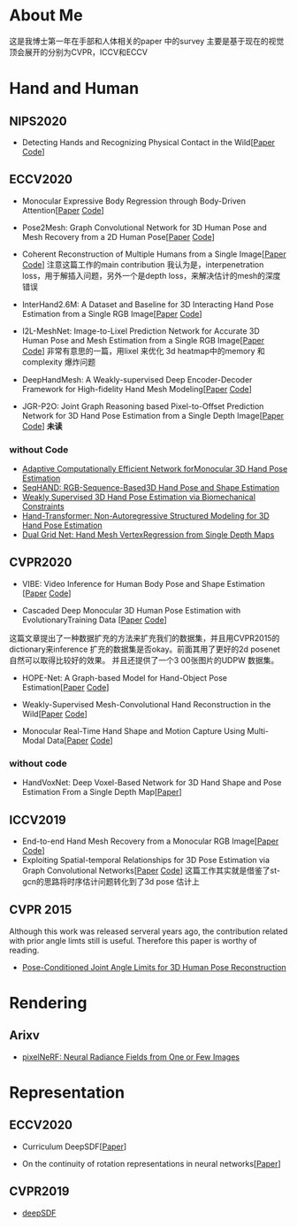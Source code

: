 # About Me
这是我博士第一年在手部和人体相关的paper 中的survey 主要是基于现在的视觉顶会展开的分别为CVPR，ICCV和ECCV

# Hand and Human

## NIPS2020 
- Detecting Hands and Recognizing Physical Contact in the Wild\[[Paper](https://proceedings.neurips.cc//paper/2020/file/595373f017b659cb7743291e920a8857-Paper.pdf)  [Code](https://github.com/cvlab-stonybrook/ContactHands)\]

## ECCV2020

- Monocular Expressive Body Regression through Body-Driven Attention\[[Paper](https://expose.is.tue.mpg.de/) [Code](https://github.com/vchoutas/expose)\] 

- Pose2Mesh: Graph Convolutional Network for 3D Human Pose and Mesh Recovery from a 2D Human Pose\[[Paper](https://arxiv.org/pdf/2008.09047.pdf) [Code](https://github.com/hongsukchoi/Pose2Mesh_RELEASE)\]


- Coherent Reconstruction of Multiple Humans from a Single Image\[[Paper](https://arxiv.org/pdf/2006.08586.pdf) [Code](https://github.com/JiangWenPL/multiperson)\]   注意这篇工作的main contribution 我认为是，interpenetration loss，用于解插入问题，另外一个是depth loss，来解决估计的mesh的深度错误
- InterHand2.6M: A Dataset and Baseline for 3D Interacting Hand Pose Estimation from a Single RGB Image\[[Paper](https://arxiv.org/abs/2008.09309) [Code](https://github.com/facebookresearch/InterHand2.6M)\]
- I2L-MeshNet: Image-to-Lixel Prediction Network for Accurate 3D Human Pose and Mesh Estimation from a Single RGB Image\[[Paper](https://arxiv.org/abs/2008.03713) [Code](https://github.com/mks0601/I2L-MeshNet_RELEASE)\] 非常有意思的一篇，用lixel 来优化 3d heatmap中的memory 和complexity 爆炸问题
- DeepHandMesh: A Weakly-supervised Deep Encoder-Decoder Framework for High-fidelity Hand Mesh Modeling\[[Paper](https://link.springer.com/chapter/10.1007/978-3-030-58536-5_26) [Code](https://mks0601.github.io/DeepHandMesh/)\]
- JGR-P2O: Joint Graph Reasoning based Pixel-to-Offset Prediction Network for 3D Hand Pose Estimation from a Single Depth Image\[[Paper](https://arxiv.org/abs/2007.04646) [Code](https://github.com/fanglinpu/JGR-P2O)\] **未读**
### without Code
- [Adaptive Computationally Efficient Network forMonocular 3D Hand Pose Estimation](https://www.ecva.net/papers/eccv_2020/papers_ECCV/papers/123490120.pdf)
- [SeqHAND: RGB-Sequence-Based3D Hand Pose and Shape Estimation](https://www.ecva.net/papers/eccv_2020/papers_ECCV/papers/123570120.pdf)
- [Weakly Supervised 3D Hand Pose Estimation via Biomechanical Constraints](https://www.ecva.net/papers/eccv_2020/papers_ECCV/papers/123620205.pdf)
- [Hand-Transformer: Non-Autoregressive Structured Modeling for 3D Hand Pose Estimation](https://www.ecva.net/papers/eccv_2020/papers_ECCV/papers/123700018.pdf)
- [Dual Grid Net: Hand Mesh VertexRegression from Single Depth Maps](https://www.ecva.net/papers/eccv_2020/papers_ECCV/papers/123750443.pdf)


## CVPR2020


- VIBE: Video Inference for Human Body Pose and Shape Estimation  \[[Paper](https://arxiv.org/pdf/1912.05656.pdf)  [Code](https://github.com/mkocabas/VIBE)\]

- Cascaded Deep Monocular 3D Human Pose Estimation with EvolutionaryTraining Data \[[Paper](https://openaccess.thecvf.com/content_CVPR_2020/papers/Li_Cascaded_Deep_Monocular_3D_Human_Pose_Estimation_With_Evolutionary_Training_CVPR_2020_paper.pdf)  [Code](https://github.com/Nicholasli1995/EvoSkeleton)\]

这篇文章提出了一种数据扩充的方法来扩充我们的数据集，并且用CVPR2015的dictionary来inference 扩充的数据集是否okay。前面其用了更好的2d posenet 自然可以取得比较好的效果。 并且还提供了一个3
00张图片的UDPW 数据集。


- HOPE-Net: A Graph-based Model for Hand-Object Pose Estimation\[[Paper](https://openaccess.thecvf.com/content_CVPR_2020/papers/Doosti_HOPE-Net_A_Graph-Based_Model_for_Hand-Object_Pose_Estimation_CVPR_2020_paper.pdf)  [Code](https://github.com/bardiadoosti/HOPE)\]

- Weakly-Supervised Mesh-Convolutional Hand Reconstruction in the Wild\[[Paper](https://openaccess.thecvf.com/content_CVPR_2020/papers/Kulon_Weakly-Supervised_Mesh-Convolutional_Hand_Reconstruction_in_the_Wild_CVPR_2020_paper.pdf
) [Code](https://arielai.com/mesh_hands)\]

- Monocular Real-Time Hand Shape and Motion Capture Using Multi-Modal Data\[[Paper](https://openaccess.thecvf.com/content_CVPR_2020/papers/Zhou_Monocular_Real-Time_Hand_Shape_and_Motion_Capture_Using_Multi-Modal_Data_CVPR_2020_paper.pdf
) [Code](https://github.com/CalciferZh/minimal-hand)\]


### without code
- HandVoxNet: Deep Voxel-Based Network for 3D Hand Shape and Pose Estimation From a Single Depth Map\[[Paper](https://openaccess.thecvf.com/content_CVPR_2020/papers/Malik_HandVoxNet_Deep_Voxel-Based_Network_for_3D_Hand_Shape_and_Pose_CVPR_2020_paper.pdf)\]







## ICCV2019
- End-to-end Hand Mesh Recovery from a Monocular RGB Image\[[Paper](https://arxiv.org/abs/1902.09305) [Code](https://github.com/MandyMo/HAMR)\]
- Exploiting Spatial-temporal Relationships for 3D Pose Estimation via Graph Convolutional Networks\[[Paper](https://openaccess.thecvf.com/content_ICCV_2019/papers/Cai_Exploiting_Spatial-Temporal_Relationships_for_3D_Pose_Estimation_via_Graph_Convolutional_ICCV_2019_paper.pdf) [Code](https://github.com/vanoracai/Exploiting-Spatial-temporal-Relationships-for-3D-Pose-Estimation-via-Graph-Convolutional-Networks)\] 这篇工作其实就是借鉴了st-gcn的思路将时序估计问题转化到了3d pose 估计上


## CVPR 2015
Although this work was released serveral years ago, the contribution related with prior angle limts still is useful. Therefore this paper is worthy of reading.   
- [Pose-Conditioned Joint Angle Limits for 3D Human Pose Reconstruction](https://www.cv-foundation.org/openaccess/content_cvpr_2015/papers/Akhter_Pose-Conditioned_Joint_Angle_2015_CVPR_paper.pdf)


# Rendering

## Arixv
- [pixelNeRF: Neural Radiance Fields from One or Few Images](https://arxiv.org/pdf/2012.02190.pdf)



# Representation

## ECCV2020
- Curriculum DeepSDF\[[Paper](https://arxiv.org/abs/2003.08593)\]

- On the continuity of rotation representations in neural networks\[[Paper](https://openaccess.thecvf.com/content_CVPR_2019/papers/Zhou_On_the_Continuity_of_Rotation_Representations_in_Neural_Networks_CVPR_2019_paper.pdf)\]

## CVPR2019
- [deepSDF](https://openaccess.thecvf.com/content_CVPR_2019/papers/Park_DeepSDF_Learning_Continuous_Signed_Distance_Functions_for_Shape_Representation_CVPR_2019_paper.pdf)



